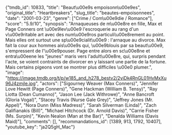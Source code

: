 {"tmdb_id": 10833, "title": "Beaut\u00e9s empoisonn\u00e9es", "original_title": "Heartbreakers", "slug_title": "beautes-empoisonnees", "date": "2001-03-23", "genre": ["Crime / Com\u00e9die / Romance"], "score": "5.9/10", "synopsis": "Arnaqueuses de m\u00e8re en fille, Max et Page Conners ont \u00e9lev\u00e9 l'escroquerie au rang d'un v\u00e9ritable art avec des num\u00e9ros particuli\u00e8rement au point. Mais elles ont surtout une sp\u00e9cialit\u00e9 : l'arnaque au divorce. Max fait la cour aux hommes ais\u00e9s qui, \u00e9blouis par sa beaut\u00e9, s'empressent de l'\u00e9pouser. Page entre alors en sc\u00e8ne et entra\u00eene les \"jeunes\" maris vers l'adult\u00e8re, qui, surpris pendant l'acte, se voient contraints de divorcer en y laissant une partie de la fortune. Mais certains pigeons vont se montrer plus difficiles \u00e0 plumer.", "image": "https://image.tmdb.org/t/p/w185_and_h278_bestv2/2yiDk4RnGL01HvMxXu96J4zmjle.jpg", "actors": ["Sigourney Weaver (Max Conners)", "Jennifer Love Hewitt (Page Conners)", "Gene Hackman (William B. Tensy)", "Ray Liotta (Dean Cumanno)", "Jason Lee (Jack Withrowe)", "Anne Bancroft (Gloria Vogal)", "Stacey Travis (Nurse Gale Grey)", "Jeffrey Jones (Mr. Appel)", "Nora Dunn (Miss Madress)", "Sarah Silverman (Linda)", "Zach Galifianakis (Bill)", "Michael Hitchcock (Dr. Arnold Davis)", "Carrie Fisher (Ms. Surpin)", "Kevin Nealon (Man at the Bar)", "Denalda Williams (Davis Maid)"], "comments": [], "recommandations_id": [1389, 913, 1792, 10407], "youtube_key": "ja2Q5gH_Mac"}